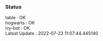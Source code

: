### Status


table : OK  
hogwarts : OK  
icy-bot : OK  
Latest Update : 2022-07-23 11:07:44.445140
